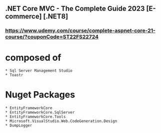 ## .NET Core MVC - The Complete Guide 2023 [E-commerce] [.NET8] 
### https://www.udemy.com/course/complete-aspnet-core-21-course/?couponCode=ST22FS22724


# composed of 
    * Sql Server Management Studio
    * Toastr

# Nuget Packages
    * EntityFrameworkCore
    * EntityFrameworkCore.SqlServer
    * EntityFrameworkCore.Tools
    * Microsoft.VisualStudio.Web.CodeGeneration.Design
    * DumpLogger